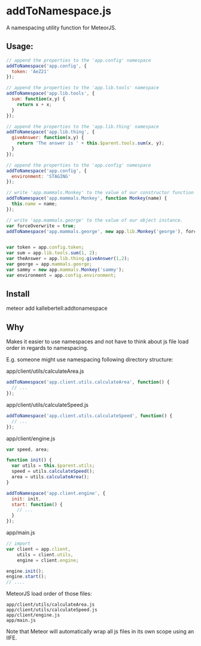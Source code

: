 # addToNamespace.js

A namespacing utility function for MeteorJS.

## Usage:
```javascript
// append the properties to the 'app.config' namespace
addToNamespace('app.config', {
  token: 'AeZ21'
});

// append the properties to the 'app.lib.tools' namespace
addToNamespace('app.lib.tools', {
  sum: function(x,y) {
    return x + x;
  }	
});

// append the properties to the 'app.lib.thing' namespace
addToNamespace('app.lib.thing', {
  giveAnswer: function(x,y) {
    return 'The answer is ' + this.$parent.tools.sum(x, y);
  }
});

// append the properties to the 'app.config' namespace
addToNamespace('app.config', {
  environment: 'STAGING'
});

// write 'app.mammals.Monkey' to the value of our constructor function
addToNamespace('app.mammals.Monkey', function Monkey(name) {
  this.name = name;
});

// write 'app.mammals.george' to the value of our object instance.
var forceOverwrite = true;
addToNamespace('app.mammals.george', new app.lib.Monkey('george'), forceOverwrite);


var token = app.config.token;
var sum = app.lib.tools.sum(1, 2);
var theAnswer = app.lib.thing.giveAnswer(1,2);
var george = app.mammals.george;
var sammy = new app.mammals.Monkey('sammy');
var environment = app.config.environment;
```

## Install

meteor add kallebertell:addtonamespace


## Why

Makes it easier to use namespaces and not have to think about js file load order in regards to namespacing. 

E.g. someone might use namespacing following directory structure:

app/client/utils/calculateArea.js
```javascript
addToNamespace('app.client.utils.calculateArea', function() { 
  // ...
});
```

app/client/utils/calculateSpeed.js
```javascript
addToNamespace('app.client.utils.calculateSpeed', function() { 
  // ...
});
```

app/client/engine.js
```javascript
var speed, area;

function init() {
  var utils = this.$parent.utils;
  speed = utils.calculateSpeed();
  area = utils.calculateArea();
}

addToNamespace('app.client.engine', {
  init: init,
  start: function() {
    // ...
  }
});
```

app/main.js
```javascript
// import
var client = app.client,
    utils = client.utils,
    engine = client.engine;

engine.init();
engine.start();
// ....
```

MeteorJS load order of those files:
```
app/client/utils/calculateArea.js
app/client/utils/calculateSpeed.js
app/client/engine.js
app/main.js
```

Note that Meteor will automatically wrap all js files in its own scope using an IIFE.

